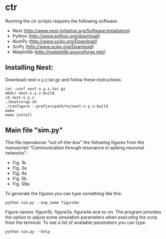 ctr
===

Running the ctr scripts requires the following software:

  - Nest (http://www.nest-initiative.org/Software:Installation)
  - Python (http://www.python.org/download)
  - NumPy (http://www.scipy.org/Download)
  - SciPy (http://www.scipy.org/Download)
  - Matplotlib (http://matplotlib.sourceforge.net/) 

Installing Nest:
----------------

Download nest-x.y.z.tar.gz and follow these instructions:
  

```
tar -xzvf nest-x.y.z.tar.gz
mkdir nest-x.y.z-build
cd nest-x.y.z
./bootstrap.sh
./configure --prefix=/path/to/nest-x.y.z-build
make
make install
```

Main file "sim.py"
-----------------

This file reproduces "out-of-the-box" the following figures from the manuscript "Communication
through resonance in spiking neuronal networks":

- Fig. 1b
- Fig. 3a
- Fig. 4a
- Fig. 5b
- Fig. S6a

To generate the figures you can type something like this:

```
python sim.py --exp_name figure4a
```

Figure names: figure1b, figure3a, figure4a and so on. The program provides the option to adjust 
some simulation parameters when executing the scrip from the terminal. To see a list of available
parameters you can type:

```
python sim.py --help
```


